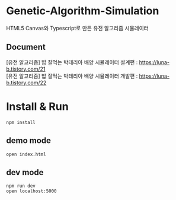 # Genetic-Algorithm-Simulation
HTML5 Canvas와 Typescript로 만든 유전 알고리즘 시뮬레이터  

## Document
[유전 알고리즘] 밥 잘먹는 박테리아 배양 시뮬레이터 설계편 : https://luna-b.tistory.com/21<br>
[유전 알고리즘] 밥 잘먹는 박테리아 배양 시뮬레이터 개발편 : https://luna-b.tistory.com/22<br>

# Install & Run
`npm install`<br>
## demo mode  
`open index.html`<br>

## dev mode 
`npm run dev`<br>
`open localhost:5000`<br>
